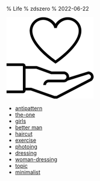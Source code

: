% Life
% zdszero
% 2022-06-22

![life](../../docs/images/image_2022-07-13-09-48-32.png)

* [antipattern](antipattern.md)
* [the-one](the-one.md)
* [girls](./girls.md)
* [better man](better_man.md)
* [haircut](haircut.md)
* [exercise](exercise.md)
* [photoing](./photoing.md)
* [dressing](./dressing.md)
* [woman-dressing](woman-dressing.md)
* [topic](topic.md)
* [minimalist](minimalist.md)
